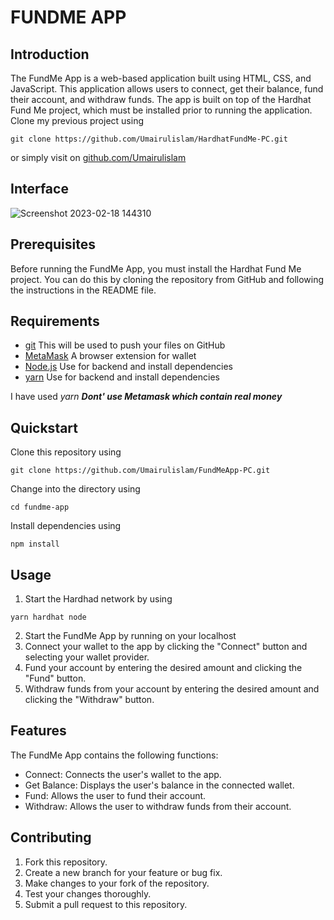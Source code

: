 # FUNDME APP

## Introduction
The FundMe App is a web-based application built using HTML, CSS, and JavaScript. This application allows users to connect, get their balance, fund their account, and withdraw funds. The app is built on top of the Hardhat Fund Me project, which must be installed prior to running the application.
Clone my previous project using 
```
git clone https://github.com/Umairulislam/HardhatFundMe-PC.git
```
or simply visit on
[github.com/Umairulislam](https://github.com/Umairulislam/HardhatFundMe-PC)

## Interface
![Screenshot 2023-02-18 144310](https://user-images.githubusercontent.com/64442665/219855626-e55fb917-f77a-4356-8f9f-4dcfc8907a0b.png)

## Prerequisites
Before running the FundMe App, you must install the Hardhat Fund Me project. You can do this by cloning the repository from GitHub and following the instructions in the README file.

## Requirements
*  [git](https://git-scm.com/)
This will be used to push your files on GitHub
*  [MetaMask](https://metamask.io/)
A browser extension for wallet
*  [Node.js](https://nodejs.org/en/)
Use for backend and install dependencies
* [yarn](https://yarnpkg.com/)
Use for backend and install dependencies 

I have used *yarn*
***Dont' use Metamask which contain real money***

## Quickstart
Clone this repository using 
```
git clone https://github.com/Umairulislam/FundMeApp-PC.git
```
Change into the directory using 
```
cd fundme-app
```
Install dependencies using 
```
npm install
```

## Usage
1. Start the Hardhad network by using
```
yarn hardhat node
```
2. Start the FundMe App by running on your localhost
3. Connect your wallet to the app by clicking the "Connect" button and selecting your wallet provider.
4. Fund your account by entering the desired amount and clicking the "Fund" button.
5. Withdraw funds from your account by entering the desired amount and clicking the "Withdraw" button.

## Features
The FundMe App contains the following functions:
- Connect: Connects the user's wallet to the app.
- Get Balance: Displays the user's balance in the connected wallet.
- Fund: Allows the user to fund their account.
- Withdraw: Allows the user to withdraw funds from their account.

## Contributing
1. Fork this repository.
2. Create a new branch for your feature or bug fix.
3. Make changes to your fork of the repository.
4. Test your changes thoroughly.
5. Submit a pull request to this repository.
